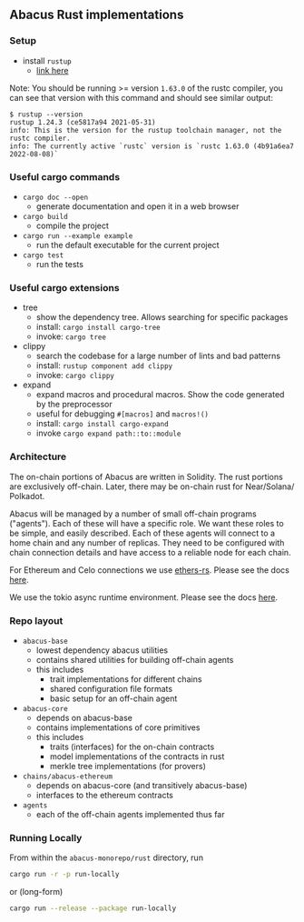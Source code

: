 ## Abacus Rust implementations

### Setup

- install `rustup`
  - [link here](https://rustup.rs/)

Note: You should be running >= version `1.63.0` of the rustc compiler, you can see that version with this command and should see similar output:

```
$ rustup --version
rustup 1.24.3 (ce5817a94 2021-05-31)
info: This is the version for the rustup toolchain manager, not the rustc compiler.
info: The currently active `rustc` version is `rustc 1.63.0 (4b91a6ea7 2022-08-08)`
```

### Useful cargo commands

- `cargo doc --open`
  - generate documentation and open it in a web browser
- `cargo build`
  - compile the project
- `cargo run --example example`
  - run the default executable for the current project
- `cargo test`
  - run the tests

### Useful cargo extensions

- tree
  - show the dependency tree. Allows searching for specific packages
  - install: `cargo install cargo-tree`
  - invoke: `cargo tree`
- clippy
  - search the codebase for a large number of lints and bad patterns
  - install: `rustup component add clippy`
  - invoke: `cargo clippy`
- expand
  - expand macros and procedural macros. Show the code generated by the preprocessor
  - useful for debugging `#[macros]` and `macros!()`
  - install: `cargo install cargo-expand`
  - invoke `cargo expand path::to::module`

### Architecture

The on-chain portions of Abacus are written in Solidity. The rust portions are
exclusively off-chain. Later, there may be on-chain rust for Near/Solana/
Polkadot.

Abacus will be managed by a number of small off-chain programs ("agents"). Each
of these will have a specific role. We want these roles to be simple, and
easily described. Each of these agents will connect to a home chain and any
number of replicas. They need to be configured with chain connection details
and have access to a reliable node for each chain.

For Ethereum and Celo connections we use
[ethers-rs](https://github.com/gakonst/ethers-rs). Please see the docs
[here](https://docs.rs/ethers/0.2.0/ethers/).

We use the tokio async runtime environment. Please see the docs
[here](https://docs.rs/tokio/1.1.0/tokio/).

### Repo layout

- `abacus-base`
  - lowest dependency abacus utilities
  - contains shared utilities for building off-chain agents
  - this includes
    - trait implementations for different chains
    - shared configuration file formats
    - basic setup for an off-chain agent
- `abacus-core`
  - depends on abacus-base
  - contains implementations of core primitives
  - this includes
    - traits (interfaces) for the on-chain contracts
    - model implementations of the contracts in rust
    - merkle tree implementations (for provers)
- `chains/abacus-ethereum`
  - depends on abacus-core (and transitively abacus-base)
  - interfaces to the ethereum contracts
- `agents`
  - each of the off-chain agents implemented thus far

### Running Locally

From within the `abacus-monorepo/rust` directory, run

```bash
cargo run -r -p run-locally
```

or (long-form)

```bash
cargo run --release --package run-locally
```
